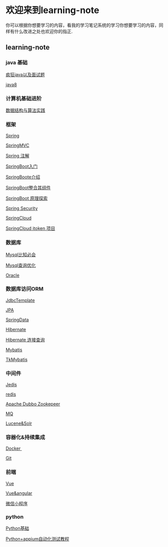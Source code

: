 # 欢迎来到learning-note

你可以根据你想要学习的内容，看我的学习笔记系统的学习你想要学习的内容，同样有什么改进之处也欢迎你的指正.

## learning-note

### java 基础 

<a href="https://github.com/kaysanshi/webNote/blob/master/note/%E7%96%AF%E7%8B%82java%E7%9F%A5%E8%AF%86%E7%82%B9.md" target="_blank">疯狂java以及面试题 </a>

<a href="https://github.com/kaysanshi/webNote/blob/master/note/Java8%E6%96%B0%E7%89%B9%E6%80%A7.md" target="_blank">java8</a>



### 计算机基础进阶

<a href="https://github.com/kaysanshi/learning-note/blob/master/note/%E6%95%B0%E6%8D%AE%E7%BB%93%E6%9E%84%E4%B8%8E%E7%AE%97%E6%B3%95%E5%AE%9E%E6%88%98.md" target="_blank">数据结构与算法实践</a>



### 框架
<a href="https://github.com/kaysanshi/webNote/blob/master/note/Spring.md" target="_blank">Spring</a>

<a href="https://github.com/kaysanshi/webNote/blob/master/note/springmvc%EF%BC%9A.md" target="_blank">SpringMVC</a>

<a href="https://github.com/kaysanshi/webNote/blob/master/note/Spring%E6%B3%A8%E8%A7%A3%EF%BC%9A.md" target="_blank">Spring 注解</a>



<a href="https://github.com/kaysanshi/webNote/blob/master/note/Spring%20Boot.md" target="_blank">SpringBoot入门</a>

<a href="https://github.com/kaysanshi/webNote/blob/master/note/SpringBoot%E4%BB%8B%E7%BB%8D.md" target="_blank">SpringBoote介绍</a>

<a href="https://github.com/kaysanshi/webNote/blob/master/note/SpringBoot%E6%95%B4%E5%90%88%E5%85%B6%E4%BB%96%E7%BB%84%E4%BB%B6.md" target="_blank">SpringBoot整合其组件</a>

<a href="https://github.com/kaysanshi/learning-note/blob/master/note/Spring%20Boot%20%E5%8E%9F%E7%90%86%E6%8E%A2%E7%B4%A2.md" target="_blank">SpringBoot 原理探索</a>



<a href="https://github.com/kaysanshi/learning-note/blob/master/note/Spring%20Security.md" target="_blank">Spring Security</a>



<a href="https://github.com/kaysanshi/webNote/blob/master/note/SpringCloud.md" target="_blank">SpringCloud</a>

<a href="https://github.com/kaysanshi/webNote/blob/master/note/itoken.md" target="_blank">SpringCloud itoken 项目</a>





### 数据库

<a href="https://github.com/kaysanshi/webNote/blob/master/note/Mysql%E6%AF%94%E7%9F%A5%E5%BF%85%E4%BC%9A%20%EF%BC%9A.md" target="_blank">Mysql比知必会</a>

<a href="https://github.com/kaysanshi/webNote/blob/master/note/MySQL%E6%9F%A5%E8%AF%A2%E4%BC%98%E5%8C%96.md" target="_blank">Mysql查询优化</a>



<a href="https://github.com/kaysanshi/learning-note/blob/master/note/Oracle.md" target="_blank">Oracle</a>

### 数据库访问ORM
<a href="https://github.com/kaysanshi/learning-note/blob/master/note/JDBCTemplate.md" target="_blank">JdbcTemplate</a>

<a href="https://github.com/kaysanshi/webNote/blob/master/note/JPA.md" target="_blank">JPA</a>



<a href="https://github.com/kaysanshi/webNote/blob/master/note/Spring%20Data.md" target="_blank">SpringData</a>



<a href="https://github.com/kaysanshi/webNote/blob/master/note/Hibernate.md" target="_blank">Hibernate</a>

<a href="https://github.com/kaysanshi/webNote/blob/master/note/hibernate%E8%BF%9E%E6%8E%A5%E6%9F%A5%E8%AF%A2%EF%BC%9A.md" target="_blank">Hibernate 连接查询</a>



<a href="https://github.com/kaysanshi/webNote/blob/master/note/Mybatis.md" target="_blank">Mybatis</a>

<a href="https://github.com/kaysanshi/webNote/blob/master/note/tkmybatis.md" target="_blank">TkMybatis</a>




### 中间件

[Jedis](https://github.com/kaysanshi/webNote/blob/master/note/Redis%E4%BD%BF%E7%94%A8lettuce%E5%92%8Cjedis.md)

<a href="https://github.com/kaysanshi/learning-note/blob/master/note/Redis.md" target="_blank">redis</a>



<a href="https://github.com/kaysanshi/learning-note/blob/master/note/Apache%20Dubbo%20Zookeeper.md" target="_blank">Apache Dubbo Zookepeer</a>

<a href="https://github.com/kaysanshi/learning-note/blob/master/note/MQ.md" target="_blank">MQ</a>



<a href="https://github.com/kaysanshi/learning-note/blob/master/note/Lucene%26Solr.md" target="_blank">Lucene&Solr</a>

### 容器化&持续集成

<a href="https://github.com/kaysanshi/webNote/blob/master/note/Docker.md" target="_blank">Docker </a>

[Git](https://github.com/kaysanshi/webNote/blob/master/note/Git.md)  



### 前端

<a href="https://github.com/kaysanshi/webNote/blob/master/note/VUE.md" target="_blank">Vue</a>

<a href="https://github.com/kaysanshi/webNote/blob/master/note/Vue%E5%92%8Cangular%E9%A1%B9%E7%9B%AE%E7%AC%94%E8%AE%B0.md" target="_blank">Vue&angular</a>

<a href="https://github.com/kaysanshi/webNote/blob/master/note/%E5%BE%AE%E4%BF%A1%E5%B0%8F%E7%A8%8B%E5%BA%8F.md" target="_blank">微信小程序</a>


### python

<a href="https://github.com/kaysanshi/webNote/blob/master/note/python.md" target="_blank">Python基础</a>

<a href="https://github.com/kaysanshi/webNote/blob/master/note/python%2Bappium%E8%87%AA%E5%8A%A8%E5%8C%96%E6%B5%8B%E8%AF%95.md" target="_blank">Python+appium自动化测试教程</a>